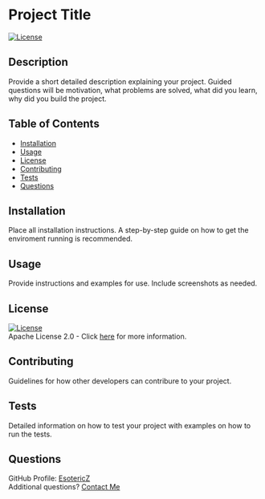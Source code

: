 # Project Title
[![License](https://img.shields.io/badge/License-Apache_2.0-blue.svg)](https://opensource.org/licenses/Apache-2.0)

## Description 
Provide a short detailed description explaining your project. Guided questions will be motivation, what problems are solved, what did you learn, why did you build the project.

## Table of Contents
- [Installation](#Installation)
- [Usage](#Usage)
- [License](#License)
- [Contributing](#Contributing)
- [Tests](#Tests)
- [Questions](#Questions)

## Installation
Place all installation instructions. A step-by-step guide on how to get the enviroment running is recommended.
      
## Usage
Provide instructions and examples for use. Include screenshots as needed.
      
## License
[![License](https://img.shields.io/badge/License-Apache_2.0-blue.svg)](https://opensource.org/licenses/Apache-2.0)  
Apache License 2.0 - Click [here](https://opensource.org/licenses/Apache-2.0) for more information.
      
## Contributing 
Guidelines for how other developers can contribure to your project.

## Tests
Detailed information on how to test your project with examples on how to run the tests.

## Questions
GitHub Profile: [EsotericZ](https://www.github.com/EsotericZ)  
Additional questions? [Contact Me](mailto:cjsand03@gmail.com)